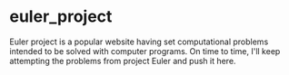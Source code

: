 # euler_project
Euler project is a popular website having set computational problems intended to be solved with computer programs.
On time to time, I'll keep attempting the problems from project Euler and push it here.
